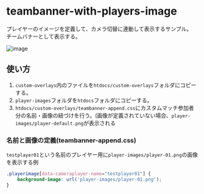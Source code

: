 # teambanner-with-players-image

プレイヤーのイメージを定義して、カメラ切替に連動して表示するサンプル。
チームバナーとして表示する。

![image](https://github.com/user-attachments/assets/35f41e13-da66-4a0d-964e-c2eb9538712d)

## 使い方

1. `custom-overlays`内のファイルを`htdocs/custom-overlays`フォルダにコピーする。
2. `player-images`フォルダを`htdocs`フォルダにコピーする。
3. `htdocs/custom-overlays/teambanner-append.css`にカスタムマッチ参加者分の名前・画像の紐づけを行う。(画像が定義されていない場合、`player-images/player-default.png`が表示される

### 名前と画像の定義(teambanner-append.css)

`testplayer01`という名前のプレイヤー用に`player-images/player-01.png`の画像を表示する例

```css
.playerimage[data-cameraplayer-name="testplayer01"] {
    background-image: url('player-images/player-01.png');
}
```
